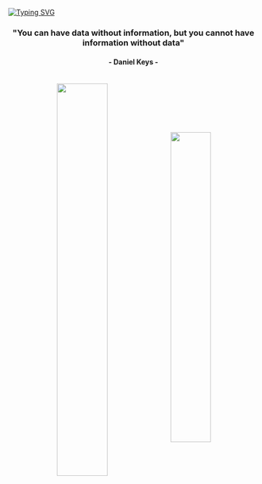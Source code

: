 [![Typing SVG](https://readme-typing-svg.herokuapp.com?font=Fira+Code&size=40&duration=9000&pause=1000&color=F733D8&center=true&vCenter=true&random=false&width=1000&height=150&lines=Welcome+to+my+git+hub+profile+!!!;My+name+is+Wildan;A+Data+Science+Enthusiast)](https://git.io/typing-svg)

<h3 align="center">"You can have data without information, but you cannot have information without data"</h3>
<h4 align="center">- Daniel Keys -</h4>

<br>

<div align="center" style="margin-bottom:200px">
 <img width=45% align="center" src="https://github-readme-stats.vercel.app/api?username=wildanmjjhd29&theme=radical&show_icons=true" />
 <img width=40% align="center" src="https://github-readme-stats.vercel.app/api/top-langs/?username=wildanmjjhd29&layout=compact&theme=radical" />
</div>


<br>

